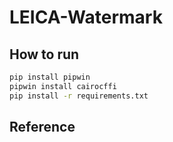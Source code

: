 # LEICA-Watermark

## How to run

```bash
pip install pipwin
pipwin install cairocffi
pip install -r requirements.txt
```

## Reference 